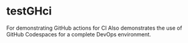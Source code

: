 # testGHci
For demonstrating GitHub actions for CI
Also demonstrates the use of GitHub Codespaces for a complete DevOps environment.
